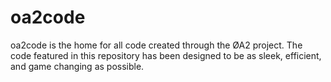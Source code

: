 # oa2code
oa2code is the home for all code created through the ØA2 project. The code featured in
this repository has been designed to be as sleek, efficient, and game changing as possible. 
